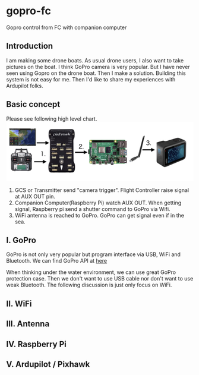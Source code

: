 # gopro-fc
 Gopro control from FC with companion computer

 ## Introduction
 I am making some drone boats.
 As usual drone users, I also want to take pictures on the boat.
 I think GoPro camera is very popular.
 But I have never seen using Gopro on the drone boat.
 Then I make a solution. 
 Building this system is not easy for me. Then I'd like to share my experiences with Ardupilot folks.

 ## Basic concept
 Please see following high level chart.
 ![](/images/gopro-fc.png)

1. GCS or Transmitter send "camera trigger". Flight Controller raise signal at AUX OUT pin.
1. Companion Computer(Raspberry Pi) watch AUX OUT. When getting signal, Raspberry pi send a shutter command to GoPro via Wifi.
1. WiFi antenna is reached to GoPro. GoPro can get signal even if in the sea.

## I. GoPro
GoPro is not only very popular but program interface via USB, WiFi and Bluetooth. 
We can find GoPro API at [here](https://gopro.github.io/OpenGoPro/) 

When thinking under the water environment, we can use great GoPro protection case. Then we don't want to use USB cable nor don't want to use weak Bluetooth.
The following discussion is just only focus on WiFi.

## II. WiFi

## III. Antenna

## IV. Raspberry Pi

## V. Ardupilot / Pixhawk
